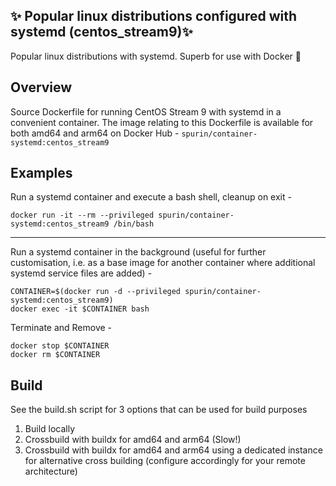 ## ✨ Popular linux distributions configured with systemd (centos_stream9)✨

Popular linux distributions with systemd.  Superb for use with Docker 🐋

## Overview

Source Dockerfile for running CentOS Stream 9 with systemd in a convenient container.  The image relating to this Dockerfile is available for both amd64 and arm64 on Docker Hub - ```spurin/container-systemd:centos_stream9```

## Examples

Run a systemd container and execute a bash shell, cleanup on exit -

```
docker run -it --rm --privileged spurin/container-systemd:centos_stream9 /bin/bash
```

---

Run a systemd container in the background (useful for further customisation, i.e. as a base image
for another container where additional systemd service files are added) -

```
CONTAINER=$(docker run -d --privileged spurin/container-systemd:centos_stream9)
docker exec -it $CONTAINER bash
```

Terminate and Remove -

```
docker stop $CONTAINER
docker rm $CONTAINER
```

## Build

See the build.sh script for 3 options that can be used for build purposes

1. Build locally
2. Crossbuild with buildx for amd64 and arm64 (Slow!)
3. Crossbuild with buildx for amd64 and arm64 using a dedicated instance for alternative cross building (configure accordingly for your remote architecture)
